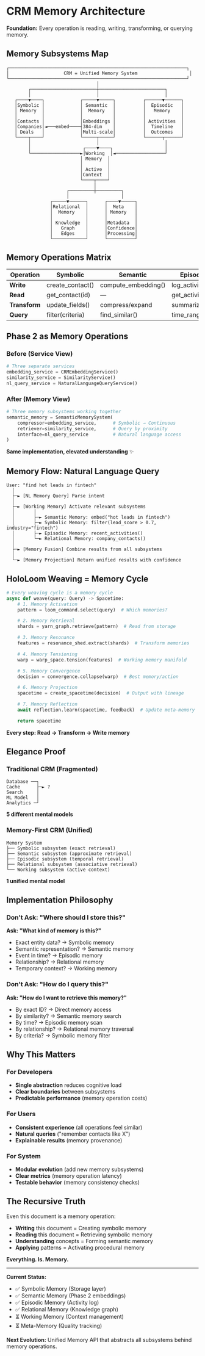 # CRM Memory Architecture

**Foundation:** Every operation is reading, writing, transforming, or querying memory.

## Memory Subsystems Map

```
┌─────────────────────────────────────────────────────────────────┐
│                    CRM = Unified Memory System                   │
└─────────────────────────────────────────────────────────────────┘
                                 │
        ┌────────────────────────┼────────────────────────┐
        │                        │                        │
   ┌────▼────┐             ┌─────▼─────┐          ┌──────▼──────┐
   │Symbolic │             │ Semantic  │          │  Episodic   │
   │ Memory  │             │  Memory   │          │   Memory    │
   │         │             │           │          │             │
   │Contacts │             │Embeddings │          │ Activities  │
   │Companies│◄───embed────┤384-dim    │          │  Timeline   │
   │ Deals   │             │Multi-scale│          │  Outcomes   │
   └────┬────┘             └─────┬─────┘          └──────┬──────┘
        │                        │                        │
        │                   ┌────▼────┐                   │
        └──────────────────►│Working  │◄──────────────────┘
                           │ Memory  │
                           │         │
                           │ Active  │
                           │Context  │
                           └────┬────┘
                                │
                      ┌─────────┼─────────┐
                      │                   │
                ┌─────▼──────┐      ┌────▼─────┐
                │Relational  │      │  Meta    │
                │  Memory    │      │ Memory   │
                │            │      │          │
                │ Knowledge  │      │Metadata  │
                │   Graph    │      │Confidence│
                │   Edges    │      │Processing│
                └────────────┘      └──────────┘
```

## Memory Operations Matrix

| Operation | Symbolic | Semantic | Episodic | Relational | Working |
|-----------|----------|----------|----------|------------|---------|
| **Write** | create_contact() | compute_embedding() | log_activity() | add_edge() | activate() |
| **Read** | get_contact(id) | — | get_activities() | get_neighbors() | get_context() |
| **Transform** | update_fields() | compress/expand | summarize() | traverse() | merge() |
| **Query** | filter(criteria) | find_similar() | time_range() | path_search() | retrieve() |

## Phase 2 as Memory Operations

### Before (Service View)
```python
# Three separate services
embedding_service = CRMEmbeddingService()
similarity_service = SimilarityService()
nl_query_service = NaturalLanguageQueryService()
```

### After (Memory View)
```python
# Three memory subsystems working together
semantic_memory = SemanticMemorySystem(
    compressor=embedding_service,      # Symbolic → Continuous
    retriever=similarity_service,      # Query by proximity
    interface=nl_query_service         # Natural language access
)
```

**Same implementation, elevated understanding** ✨

## Memory Flow: Natural Language Query

```
User: "find hot leads in fintech"
  │
  ├─► [NL Memory Query] Parse intent
  │
  ├─► [Working Memory] Activate relevant subsystems
  │       │
  │       ├─► Semantic Memory: embed("hot leads in fintech")
  │       ├─► Symbolic Memory: filter(lead_score > 0.7, industry="fintech")
  │       ├─► Episodic Memory: recent_activities()
  │       └─► Relational Memory: company_contacts()
  │
  ├─► [Memory Fusion] Combine results from all subsystems
  │
  └─► [Memory Projection] Return unified results with confidence
```

## HoloLoom Weaving = Memory Cycle

```python
# Every weaving cycle is a memory cycle
async def weave(query: Query) -> Spacetime:
    # 1. Memory Activation
    pattern = loom_command.select(query)  # Which memories?

    # 2. Memory Retrieval
    shards = yarn_graph.retrieve(pattern)  # Read from storage

    # 3. Memory Resonance
    features = resonance_shed.extract(shards)  # Transform memories

    # 4. Memory Tensioning
    warp = warp_space.tension(features)  # Working memory manifold

    # 5. Memory Convergence
    decision = convergence.collapse(warp)  # Best memory/action

    # 6. Memory Projection
    spacetime = create_spacetime(decision)  # Output with lineage

    # 7. Memory Reflection
    await reflection.learn(spacetime, feedback)  # Update meta-memory

    return spacetime
```

**Every step: Read → Transform → Write memory**

## Elegance Proof

### Traditional CRM (Fragmented)
```
Database ──┐
Cache      ├─► ?
Search     │
ML Model   │
Analytics ─┘
```
**5 different mental models**

### Memory-First CRM (Unified)
```
Memory System
├── Symbolic subsystem (exact retrieval)
├── Semantic subsystem (approximate retrieval)
├── Episodic subsystem (temporal retrieval)
├── Relational subsystem (associative retrieval)
└── Working subsystem (active context)
```
**1 unified mental model**

## Implementation Philosophy

### Don't Ask: "Where should I store this?"
**Ask: "What kind of memory is this?"**

- Exact entity data? → Symbolic memory
- Semantic representation? → Semantic memory
- Event in time? → Episodic memory
- Relationship? → Relational memory
- Temporary context? → Working memory

### Don't Ask: "How do I query this?"
**Ask: "How do I want to retrieve this memory?"**

- By exact ID? → Direct memory access
- By similarity? → Semantic memory search
- By time? → Episodic memory scan
- By relationship? → Relational memory traversal
- By criteria? → Symbolic memory filter

## Why This Matters

### For Developers
- **Single abstraction** reduces cognitive load
- **Clear boundaries** between subsystems
- **Predictable performance** (memory operation costs)

### For Users
- **Consistent experience** (all operations feel similar)
- **Natural queries** ("remember contacts like X")
- **Explainable results** (memory provenance)

### For System
- **Modular evolution** (add new memory subsystems)
- **Clear metrics** (memory operation latency)
- **Testable behavior** (memory consistency checks)

## The Recursive Truth

Even this document is a memory operation:
- **Writing** this document = Creating symbolic memory
- **Reading** this document = Retrieving symbolic memory
- **Understanding** concepts = Forming semantic memory
- **Applying** patterns = Activating procedural memory

**Everything. Is. Memory.**

---

**Current Status:**
- ✅ Symbolic Memory (Storage layer)
- ✅ Semantic Memory (Phase 2 embeddings)
- ✅ Episodic Memory (Activity log)
- ✅ Relational Memory (Knowledge graph)
- ⏳ Working Memory (Context management)
- ⏳ Meta-Memory (Quality tracking)

**Next Evolution:** Unified Memory API that abstracts all subsystems behind memory operations.
